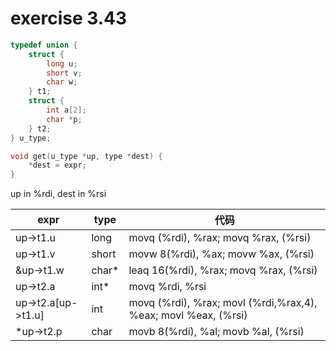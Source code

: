 # exercise 3.43

``` c
typedef union {
    struct {
        long u;
        short v;
        char w;
    } t1;
    struct {
        int a[2];
        char *p;
    } t2;
} u_type;

void get(u_type *up, type *dest) {
    *dest = expr;
}
```

up in %rdi, dest in %rsi

expr       | type      | 代码
-----------|-----------|--------------------
up->t1.u   | long      | movq (%rdi), %rax; movq %rax, (%rsi)
up->t1.v   | short     | movw 8(%rdi), %ax; movw %ax, (%rsi)
&up->t1.w  | char*     | leaq 16(%rdi), %rax; movq %rax, (%rsi)
up->t2.a   | int*      | movq %rdi, %rsi
up->t2.a[up->t1.u] | int | movq (%rdi), %rax; movl (%rdi,%rax,4), %eax; movl %eax, (%rsi)
*up->t2.p  | char      | movb 8(%rdi), %al; movb %al, (%rsi)